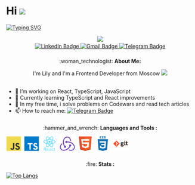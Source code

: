 
<h1>
  Hi
  <img src="https://media.giphy.com/media/hvRJCLFzcasrR4ia7z/giphy.gif" width="30px"/>
</h1>

[![Typing SVG](https://readme-typing-svg.demolab.com?font=Fira+Code&letterSpacing=0.5px&pause=1000&color=3995CF&width=435&lines=Welcome+to+LilyMaksutova's+profile+)](https://git.io/typing-svg)

<div align="center">
  <div id="header">
  <img src="https://i.giphy.com/media/v1.Y2lkPTc5MGI3NjExdm5ianl3YnlqZTh6Y3doeWltNzI0Zm45eTdhZG00dGx4NDV4eXo5bCZlcD12MV9pbnRlcm5hbF9naWZfYnlfaWQmY3Q9Zw/hpXdHPfFI5wTABdDx9/giphy.gif" width="300">
  
</div>

<div id="badges"align="center">
  <a href=''>
    <img src="https://img.shields.io/badge/LinkedIn-blue?style=for-the-badge&logo=linkedin&logoColor=white" alt="LinkedIn Badge"/>
  </a>
  <a href="mailto:lilya.maxutova@gmail.com" target="_blank">
    <img src="https://img.shields.io/badge/Gmail-red?style=for-the-badge&logo=gmail&logoColor=white" alt="Gmail Badge"/>
  </a>
  <a href="https://telegram.me/just_Lily_here">
    <img src="https://img.shields.io/badge/Telegram-blue?style=for-the-badge&logo=telegram&logoColor=white" alt="Telegram Badge"/>
  </a>
</div>
</div>


### 
 <div align="center">
    <p>:woman_technologist: <strong>About Me:</strong></p>
    I'm Lily and I'm a Frontend Developer from Moscow <img src="https://media.giphy.com/media/WUlplcMpOCEmTGBtBW/giphy.gif" width="30"> 
 </div>

 <br/>

- 🔭 I’m working on React, TypeScript, JavaScript
- 🌱 Currently learning TypeScript and React improvements
- 💬 In my free time, i solve problems on Codewars and read tech articles
- 📫 How to reach me: [![Telegram Badge](https://img.shields.io/badge/-LilyMaksutova-blue?style=flat&logo=Telegram&logoColor=white)](https://t.me/just_Lily_here)

### 
<p align="center">:hammer_and_wrench: <strong>Languages and Tools : </strong></p>
<div>
  <img src="https://github.com/devicons/devicon/blob/master/icons/javascript/javascript-original.svg" title="JavaScript" alt="JavaScript" width="40" height="40"/>&nbsp;
   <img src="https://github.com/devicons/devicon/blob/master/icons/typescript/typescript-original.svg" title="TypeScript" alt="TypeScript" width="40" height="40"/>&nbsp;
  <img src="https://github.com/devicons/devicon/blob/master/icons/react/react-original-wordmark.svg" title="React" alt="React" width="40" height="40"/>&nbsp;
  <img src="https://github.com/devicons/devicon/blob/master/icons/redux/redux-original.svg" title="Redux" alt="Redux " width="40" height="40"/>&nbsp;
  <img src="https://github.com/devicons/devicon/blob/master/icons/html5/html5-original.svg" title="HTML5" alt="HTML" width="40" height="40"/>&nbsp;
  <img src="https://github.com/devicons/devicon/blob/master/icons/css3/css3-plain-wordmark.svg"  title="CSS3" alt="CSS" width="40" height="40"/>&nbsp;
  <img src="https://github.com/devicons/devicon/blob/master/icons/git/git-original-wordmark.svg" title="Git" **alt="Git" width="40" height="40"/>
</div>

### 
<div align="center">:fire: <strong> Stats : </strong></div>

[![Top Langs](https://github-readme-stats.vercel.app/api/top-langs/?username=LilyMaksutova&layout=compact&theme=vision-friendly-light)](https://github.com/anuraghazra/github-readme-stats)






